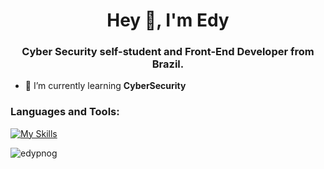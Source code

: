 <h1 align="center">Hey 👋, I'm Edy</h1>
<h3 align="center">Cyber Security self-student and Front-End Developer from Brazil.</h3>

- 🌱 I’m currently learning **CyberSecurity**

<p align="left">
</p>

<h3 align="left">Languages and Tools:</h3>
<p align="left"> 

[![My Skills](https://skillicons.dev/icons?i=react,tailwind,py,django,flask,fastapi,ts,kali,linux&perline=6)](https://skillicons.dev)

</p>

<p><img align="center" src="https://github-readme-stats.vercel.app/api/top-langs?username=edypnog&show_icons=true&locale=en&layout=compact" alt="edypnog" /></p>

